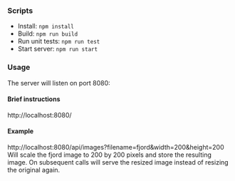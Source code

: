 ### Scripts
- Install: ```npm install```
- Build: ```npm run build```
- Run unit tests: ```npm run test```
- Start server: ```npm run start```

### Usage
The server will listen on port 8080:

#### Brief instructions
http://localhost:8080/

#### Example 
http://localhost:8080/api/images?filename=fjord&width=200&height=200
Will scale the fjord image to 200 by 200 pixels and store the resulting image.
On subsequent calls will serve the resized image instead of resizing the
original again.


